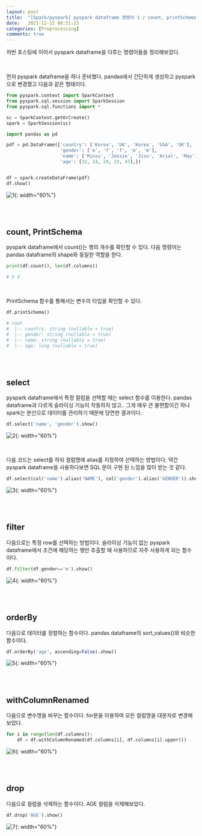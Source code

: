 ```yaml
---
layout: post
title:  "[Spark/pyspark] pyspark dataframe 명령어 1 / count, printSchema, select, alias, filter, orderBy, withColumnRenamed, drop"
date:   2021-12-12 08:51:23
categories: [Preprocessing]
comments: true
---
```


저번 포스팅에 이어서 pyspark dataframe을 다루는 명령어들을 정리해보았다. 

<br>

먼저 pyspark dataframe을 하나 준비했다. pandas에서 간단하게 생성하고 pyspark으로 변경했고 다음과 같은 형태이다.

```python
from pyspark.context import SparkContext
from pyspark.sql.session import SparkSession
from pyspark.sql.functions import *

sc = SparkContext.getOrCreate()
spark = SparkSession(sc)

import pandas as pd

pdf = pd.DataFrame({'country': ['Korea', 'UK', 'Korea', 'USA', 'UK'],
                    'gender': ['m', 'f', 'f', 'm', 'm'],
                    'name': ['Minsu', 'Jessie', 'Jisu', 'Arial', 'May'],
                    'age': [32, 14, 24, 23, 47],})


df = spark.createDataFrame(pdf)
df.show()
```

![1](/!contents_plot/2021-12-12-pyspark2-1.jpeg){: width="60%"}

<br>
<br>

## count, PrintSchema

pyspark dataframe에서 count()는 행의 개수를 확인할 수 있다. 다음 명령어는 pandas dataframe의 shape와 동일한 역할을 한다.

```python
print(df.count(), len(df.columns))

# 5 4
```

<br>

PrintSchema 함수를 통해서는 변수의 타입을 확인할 수 있다. 

```python
df.printSchema()

# root
#  |-- country: string (nullable = true)
#  |-- gender: string (nullable = true)
#  |-- name: string (nullable = true)
#  |-- age: long (nullable = true)
```

<br>
<br>

## select

pyspark dataframe에서 특정 컬럼을 선택할 때는 select 함수를 이용한다. pandas dataframe과 다르게 슬라이싱 기능이 작동하지 않고.. 그게 매우 큰 불편함이긴 하나 spark는 분산으로 데이터를 관리하기 때문에 당연한 결과이다.

```python
df.select('name', 'gender').show()
```

![2](/!contents_plot/2021-12-12-pyspark2-2.jpeg){: width="60%"}

<br>

다음 코드는 select를 하되 컬럼명에 alias를 지정하여 선택하는 방법이다. 약간 pyspark dataframe을 사용하다보면 SQL 문이 구현 된 느낌을 많이 받는 것 같다.

```python
df.select(col('name').alias('NAME'), col('gender').alias('GENDER')).show() # col은 pyspark.sql.functions 내에 있는 함수
```

![3](/!contents_plot/2021-12-12-pyspark2-3.jpeg){: width="60%"}

<br>
<br>

## filter

다음으로는 특정 row를 선택하는 방법이다. 슬라이싱 기능이 없는 pyspark dataframe에서 조건에 해당하는 행만 추출할 때 사용하므로 자주 사용하게 되는 함수이다.

```python
df.filter(df.gender=='m').show()
```

![4](/!contents_plot/2021-12-12-pyspark2-4.jpeg){: width="60%"}

<br>
<br>

## orderBy

다음으로 데이터를 정렬하는 함수이다. pandas dataframe의 sort_values()와 비슷한 함수이다.

```python
df.orderBy('age', ascending=False).show()
```

![5](/!contents_plot/2021-12-12-pyspark2-5.jpeg){: width="60%"}

<br>
<br>

## withColumnRenamed

다음으로 변수명을 바꾸는 함수이다. for문을 이용하여 모든 컬럼명을 대문자로 변경해보았다.

```python
for i in range(len(df.columns)):
    df = df.withColumnRenamed(df.columns[i], df.columns[i].upper())
```

![6](/!contents_plot/2021-12-12-pyspark2-6.jpeg){: width="60%"}

<br>
<br>

## drop

다음으로 컬럼을 삭제하는 함수이다. AGE 컬럼을 삭제해보았다.

```python
df.drop('AGE').show()
```

![7](/!contents_plot/2021-12-12-pyspark2-7.jpeg){: width="60%"}

<br>
<br>
